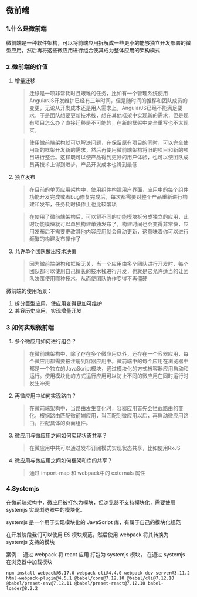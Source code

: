 ## 微前端

### 1.什么是微前端

微前端是一种软件架构，可以将前端应用拆解成一些更小的能够独立开发部署的微型应用，然后再将这些微应用进行组合使其成为整体应用的架构模式



### 2.微前端的价值

1. 增量迁移

   > 迁移是一项非常耗时且艰难的任务，比如有一个管理系统使用AngularJS开发维护已经有三年时间，但是随时间的推移和团队成员的变更，无论从开发成本还是用人需求上，AngularJS已经不能满足要求，于是团队想要更新技术栈，想在其他框架中实现新的需求，但是现有项目怎么办？直接迁移是不可能的，在新的框架中完全重写也不太现实。

   > 使用微前端架构就可以解决问题，在保留原有项目的同时，可以完全使用新的框架开发新的需求，然后再使用微前端架构将旧的项目和新的项目进行整合。这样既可以使产品得到更好的用户体验，也可以使团队成员再技术上得到进步，产品开发成本也降到最低

   

2. 独立发布

   > 在目前的单页应用架构中，使用组件构建用户界面，应用中的每个组件功能开发完成或者bug修复完成后，每次都需要对整个产品重新进行构建和发布，任务耗时操作上也比较繁琐

   > 在使用了微前端架构后，可以将不同的功能模块拆分成独立的应用，此时功能模块就可以单独构建单独发布了，构建时间也会变得非常快，应用发布后不需要更改其他内容应用就会自动更新，这意味着你可以进行频繁的构建发布操作了



3. 允许单个团队做出技术决策

   > 因为微前端架构和框架无关，当一个应用由多个团队进行开发时，每个团队都可以使用自己擅长的技术栈进行开发，也就是它允许适当的让团队决策使用哪种技术，从而使团队协作变得不再僵硬



微前端的使用场景：

1. 拆分巨型应用，使应用变得更加可维护
2. 兼容历史应用，实现增量开发



### 3.如何实现微前端

1. 多个微应用如何进行组合？

   > 在微前端架构中，除了存在多个微应用以外，还存在一个容器应用，每个微应用都需要被注册到容器应用中。微前端中的每个应用在浏览器中都是一个独立的JavaScript模块，通过模块化的方式被容器应用启动和运行。使用模块化的方式运行应用可以防止不同的微应用在同时运行时发生冲突

2. 再微应用中如何实现路由？

   > 在微前端架构中，当路由发生变化时，容器应用首先会拦截路由的变化，根据路由匹配微前端应用，当匹配到微应用以后，再启动微应用路由，匹配具体的页面组件。

3. 微应用与微应用之间如何实现状态共享？

   > 在微应用中共可以通过发布订阅模式实现状态共享，比如使用RxJS

4. 微应用与微应用之间如何框架和库的共享？

   > 通过 import-map 和 webpack中的 externals 属性



### 4.Systemjs

在微前端架构中，微应用被打包为模块，但浏览器不支持模块化，需要使用 systemjs 实现浏览器中的模块化。

systemjs 是一个用于实现模块化的 JavaScript 库，有属于自己的模块化规范

在开发阶段我们可以使用 ES 模块规范，然后使用 webpack 将其转换为 systemjs 支持的模块

案例： 通过 webpack 将 react 应用 打包为 systemjs 模块， 在通过 systemjs 在浏览器中加载模块

```
npm install webpack@5.17.0 webpack-cli@4.4.0 webpack-dev-server@3.11.2 html-webpack-plugin@4.5.1 @babel/core@7.12.10 @babel/cli@7.12.10 @babel/preset-env@7.12.11 @babel/preset-react@7.12.10 babel-loader@8.2.2
```







